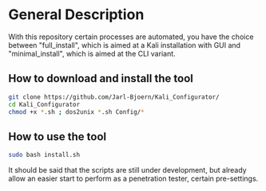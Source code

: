 # General Description

With this repository certain processes are automated, you have the choice between "full_install", which is aimed at a Kali installation with GUI and "minimal_install", which is aimed at the CLI variant.

## How to download and install the tool
```bash
git clone https://github.com/Jarl-Bjoern/Kali_Configurator/
cd Kali_Configurator
chmod +x *.sh ; dos2unix *.sh Config/*
```

## How to use the tool
```bash
sudo bash install.sh


```

It should be said that the scripts are still under development, but already allow an easier start to perform as a penetration tester, certain pre-settings.
